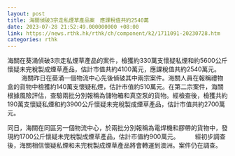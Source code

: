 ```yaml
---
layout: post
title: 海關偵破3宗走私煙草產品案　應課稅值共約2540萬
date: 2023-07-28 21:52:49.000000000 +08:00
link: https://news.rthk.hk/rthk/ch/component/k2/1711091-20230728.htm
categories: rthk
---
```


海關在葵涌偵破3宗走私煙草產品的案件，檢獲約330萬支懷疑私煙和約5600公斤懷疑未完稅製成煙草產品，估計市值共約4100萬元，應課稅值共約2540萬元。
　　 
海關昨日在葵涌一個物流中心先後偵破其中兩宗案件。海關人員在報稱禮物盒的貨物中檢獲約140萬支懷疑私煙，估計市值約510萬元。在第二宗案件，海關根據風險評估，查驗兩批分別報稱為儲物箱和真空泵的貨物。經檢查後，檢獲共約190萬支懷疑私煙和約3900公斤懷疑未完稅製成煙草產品，估計市值共約2700萬元。

同日，海關在同區另一個物流中心，於兩批分別報稱為電焊機和膠帶的貨物中，發現約1700公斤懷疑未完稅製成煙草產品，估計市值約900萬元。
　　 
經初步調查後，海關相信懷疑私煙和未完稅製成煙草產品將會轉運到澳洲。案件仍在調查。

